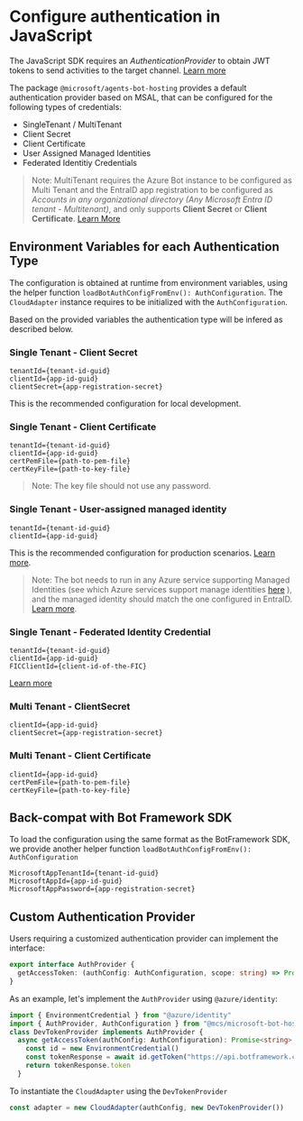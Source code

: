 # Configure authentication in JavaScript

The JavaScript SDK requires an *AuthenticationProvider* to obtain JWT tokens to send activities to the target channel. [Learn more](https://learn.microsoft.com/entra/identity-platform/access-tokens)

The package `@microsoft/agents-bot-hosting` provides a default authentication provider based on MSAL, that can be configured for the following types of credentials:

- SingleTenant / MultiTenant
- Client Secret
- Client Certificate
- User Assigned Managed Identities
- Federated Identitiy Credentials

> Note:  MultiTenant requires the Azure Bot instance to be configured as Multi Tenant and the EntraID app registration to be configured as *Accounts in any organizational directory (Any Microsoft Entra ID tenant - Multitenant)*, and only supports **Client Secret** or **Client Certificate**. [Learn More](https://learn.microsoft.com/entra/identity-platform/single-and-multi-tenant-apps)


## Environment Variables for each Authentication Type

The configuration is obtained at runtime from environment variables, using the helper function `loadBotAuthConfigFromEnv(): AuthConfiguration`. The `CloudAdapter` instance requires to be initialized with the `AuthConfiguration`.

 Based on the provided variables the authentication type will be infered as described below.

### Single Tenant - Client Secret

```env
tenantId={tenant-id-guid}
clientId={app-id-guid}
clientSecret={app-registration-secret}
```

This is the recommended configuration for local development.

### Single Tenant - Client Certificate

```env
tenantId={tenant-id-guid}
clientId={app-id-guid}
certPemFile={path-to-pem-file}
certKeyFile={path-to-key-file}
```

> Note: The key file should not use any password. 

### Single Tenant - User-assigned managed identity

```env
tenantId={tenant-id-guid}
clientId={app-id-guid}
```

This is the recommended configuration for production scenarios. [Learn more](https://learn.microsoft.com/entra/identity/managed-identities-azure-resources/overview).

> Note: The bot needs to run in any Azure service supporting Managed Identities (see which Azure services support manage identities [here](https://learn.microsoft.com/entra/identity/managed-identities-azure-resources/managed-identities-status) ), and the managed identity should match the one configured in EntraID. [Learn more](https://learn.microsoft.com/entra/identity/managed-identities-azure-resources/how-to-configure-managed-identities?pivots=qs-configure-portal-windows-vm).


### Single Tenant - Federated Identity Credential

```env
tenantId={tenant-id-guid}
clientId={app-id-guid}
FICClientId={client-id-of-the-FIC}
```

[Learn more](https://learn.microsoft.com/azure/bot-service/bot-builder-authentication-federated-credential)

### Multi Tenant - ClientSecret

```env
clientId={app-id-guid}
clientSecret={app-registration-secret}
```

### Multi Tenant - Client Certificate

```env
clientId={app-id-guid}
certPemFile={path-to-pem-file}
certKeyFile={path-to-key-file}
```

## Back-compat with Bot Framework SDK

To load the configuration using the same format as the BotFramework SDK, we provide another helper function `loadBotAuthConfigFromEnv(): AuthConfiguration`

```env
MicrosoftAppTenantId={tenant-id-guid}
MicrosoftAppId={app-id-guid}
MicrosoftAppPassword={app-registration-secret}
```

## Custom Authentication Provider

Users requiring a customized authentication provider can implement the interface:

```ts
export interface AuthProvider {
  getAccessToken: (authConfig: AuthConfiguration, scope: string) => Promise<string>
}
```

As an example, let's implement the `AuthProvider` using `@azure/identity`:

```ts
import { EnvironmentCredential } from "@azure/identity"
import { AuthProvider, AuthConfiguration } from "@mcs/microsoft-bot-hosting"
class DevTokenProvider implements AuthProvider {
  async getAccessToken(authConfig: AuthConfiguration): Promise<string> {
    const id = new EnvironmentCredential()
    const tokenResponse = await id.getToken("https://api.botframework.com/.default")
    return tokenResponse.token
  }
```

To instantiate the `CloudAdapter` using the `DevTokenProvider`

```ts
const adapter = new CloudAdapter(authConfig, new DevTokenProvider())
```